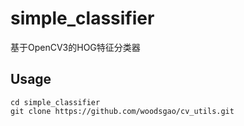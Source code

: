 # simple_classifier

基于OpenCV3的HOG特征分类器

## Usage

```
cd simple_classifier
git clone https://github.com/woodsgao/cv_utils.git
```